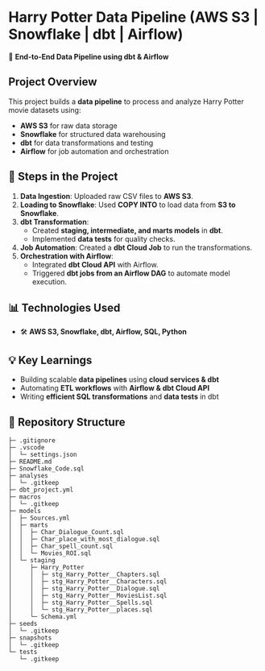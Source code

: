 # Harry Potter Data Pipeline (AWS S3 | Snowflake | dbt | Airflow)  
🚀 **End-to-End Data Pipeline using dbt & Airflow**  

## **Project Overview**  
This project builds a **data pipeline** to process and analyze Harry Potter movie datasets using:  
- **AWS S3** for raw data storage  
- **Snowflake** for structured data warehousing  
- **dbt** for data transformations and testing  
- **Airflow** for job automation and orchestration  

## **📌 Steps in the Project**  
1. **Data Ingestion**: Uploaded raw CSV files to **AWS S3**.  
2. **Loading to Snowflake**: Used **COPY INTO** to load data from **S3 to Snowflake**.  
3. **dbt Transformation**:  
   - Created **staging, intermediate, and marts models** in **dbt**.  
   - Implemented **data tests** for quality checks.  
4. **Job Automation**: Created a **dbt Cloud Job** to run the transformations.  
5. **Orchestration with Airflow**:  
   - Integrated **dbt Cloud API** with Airflow.  
   - Triggered **dbt jobs from an Airflow DAG** to automate model execution.  

## **📊 Technologies Used**  
- 🛠 **AWS S3, Snowflake, dbt, Airflow, SQL, Python**  

## **💡 Key Learnings**  
- Building scalable **data pipelines** using **cloud services & dbt**  
- Automating **ETL workflows** with **Airflow & dbt Cloud API**  
- Writing **efficient SQL transformations** and **data tests** in dbt  

## **📁 Repository Structure**  
```
├─ .gitignore
├─ .vscode
│  └─ settings.json
├─ README.md
├─ Snowflake_Code.sql
├─ analyses
│  └─ .gitkeep
├─ dbt_project.yml
├─ macros
│  └─ .gitkeep
├─ models
│  ├─ Sources.yml
│  ├─ marts
│  │  ├─ Char_Dialogue_Count.sql
│  │  ├─ Char_place_with_most_dialogue.sql
│  │  ├─ Char_spell_count.sql
│  │  └─ Movies_ROI.sql
│  └─ staging
│     ├─ Harry_Potter
│     │  ├─ stg_Harry_Potter__Chapters.sql
│     │  ├─ stg_Harry_Potter__Characters.sql
│     │  ├─ stg_Harry_Potter__Dialogue.sql
│     │  ├─ stg_Harry_Potter__MoviesList.sql
│     │  ├─ stg_Harry_Potter__Spells.sql
│     │  └─ stg_Harry_Potter__places.sql
│     └─ Schema.yml
├─ seeds
│  └─ .gitkeep
├─ snapshots
│  └─ .gitkeep
└─ tests
   └─ .gitkeep
```
